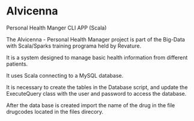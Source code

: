 # Alvicenna
Personal Health Manger CLI APP (Scala)

The Alvicenna - Personal Health Manager project is part of the Big-Data with Scala/Sparks training programa held by Revature.

It is a system designed to manage basic health information from different patients.

It uses Scala connecting to a MySQL database.

It is necessary to create the tables in the Database script, and update the 
ExecuteQuery class with the user and password to access the database.

After the data base is created import the name of the drug in the file drugcodes located in the files direcory.
